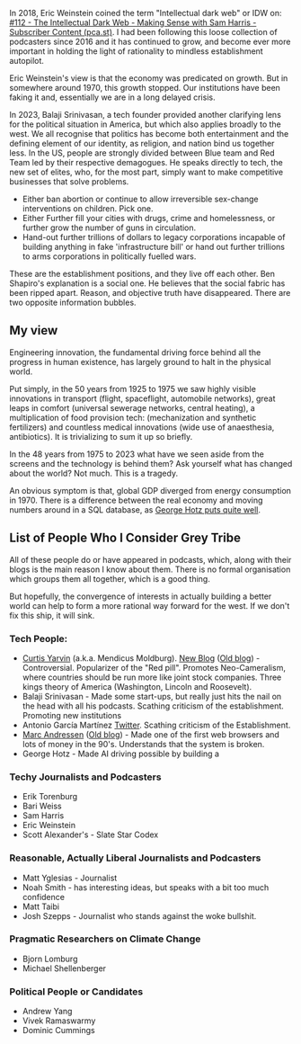 In 2018, Eric Weinstein coined the term "Intellectual dark web" or IDW on: [#112 - The Intellectual Dark Web - Making Sense with Sam Harris - Subscriber Content (pca.st)](https://pca.st/episode/0f790cd2-f2dc-4b7c-a385-9caa5e312a29). I had been following this loose collection of podcasters since 2016 and it has continued to grow, and become ever more important in holding the light of rationality to mindless establishment autopilot. 

Eric Weinstein's view is that the economy was predicated on growth. But in somewhere around 1970, this growth stopped. Our institutions have been faking it and, essentially we are in a long delayed crisis. 

In 2023, Balaji Srinivasan, a tech founder provided another clarifying lens for the political situation in America, but which also applies broadly to the west. We all recognise that politics has become both entertainment and the defining element of our identity, as religion, and nation bind us together less. In the US, people are strongly divided between Blue team and Red Team led by their respective demagogues. He speaks directly to tech, the new set of elites, who, for the most part, simply want to make competitive businesses that solve problems. 

- Either ban abortion or continue to allow irreversible sex-change interventions on children. Pick one.
- Either Further fill your cities with drugs, crime and homelessness, or further grow the number of guns in circulation. 
- Hand-out further trillions of dollars to legacy corporations incapable of building anything in fake 'infrastructure bill' or hand out further trillions to arms corporations in politically fuelled wars. 

These are the establishment positions, and they live off each other. Ben Shapiro's explanation is a social one. He believes that the social fabric has been ripped apart. Reason, and objective truth have disappeared. There are two opposite information bubbles. 

## My view

Engineering innovation, the fundamental driving force behind all the progress in human existence, has largely ground to halt in the physical world. 

Put simply, in the 50 years from 1925 to 1975 we saw highly visible innovations in transport (flight, spaceflight, automobile networks), great leaps in comfort (universal sewerage networks, central heating), a multiplication of food provision tech: (mechanization and synthetic fertilizers) and countless medical innovations (wide use of anaesthesia, antibiotics). It is trivializing to sum it up so briefly.

In the 48 years from 1975 to 2023 what have we seen aside from the screens and the technology is behind them? Ask yourself what has changed about the world? Not much. This is a tragedy. 

An obvious symptom is that, global GDP diverged from energy consumption in 1970. There is a difference between the real economy and moving numbers around in a SQL database, as [George Hotz puts quite well](https://geohot.github.io/blog/jekyll/update/2020/08/07/on-money-creation.html).

## List of People Who I Consider Grey Tribe

All of these people do or have appeared in podcasts, which, along with their blogs is the main reason I know about them. There is no formal organisation which groups them all together, which is a good thing. 

But hopefully, the convergence of interests in actually building a better world can help to form a more rational way forward for the west. If we don't fix this ship, it will sink. 

### Tech People: 

- [Curtis Yarvin](https://en.wikipedia.org/wiki/Curtis_Yarvin) (a.k.a. Mendicus Moldburg). [New Blog](https://graymirror.substack.com/)  ([Old blog](https://www.unqualified-reservations.org/)) - Controversial. Popularizer of the "Red pill". Promotes Neo-Cameralism, where countries should be run more like joint stock companies. Three kings theory of America (Washington, Lincoln and Roosevelt).
- Balaji Srinivasan - Made some start-ups, but really just hits the nail on the head with all his podcasts. Scathing criticism of the establishment. Promoting new institutions
- Antonio García Martínez [Twitter](https://twitter.com/antoniogm).  Scathing criticism of the Establishment. 
- [Marc Andressen](https://pmarca.substack.com/) ([Old blog](https://pmarchive.com/)) - Made one of the first web browsers and lots of money in the 90's. Understands that the system is broken.
- George Hotz - Made AI driving possible by building a 

### Techy Journalists and Podcasters

- Erik Torenburg
- Bari Weiss
- Sam Harris
- Eric Weinstein
- Scott Alexander's  - Slate Star Codex

### Reasonable, Actually Liberal Journalists and Podcasters

- Matt Yglesias - Journalist
- Noah Smith - has interesting ideas, but speaks with a bit too much confidence
- Matt Taibi
- Josh Szepps - Journalist who stands against the woke bullshit.

### Pragmatic Researchers on Climate Change

- Bjorn Lomburg
- Michael Shellenberger


### Political People or Candidates

- Andrew Yang
- Vivek Ramaswarmy
- Dominic Cummings

